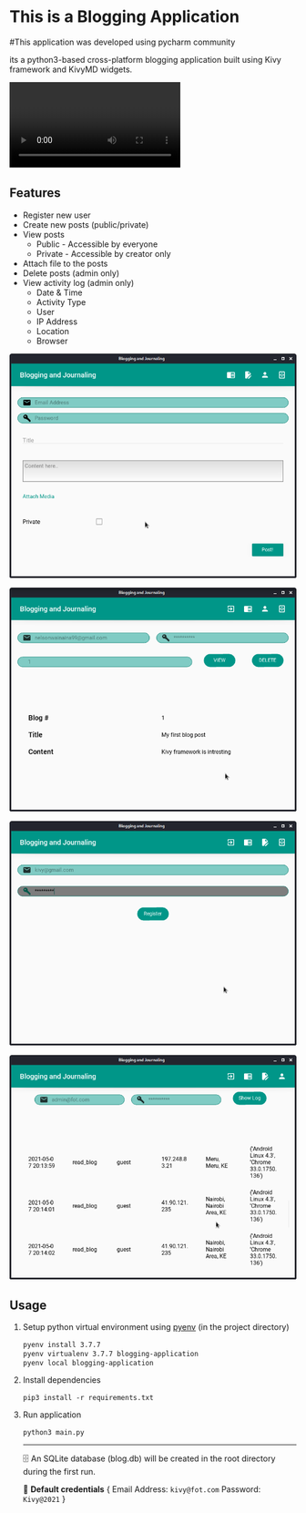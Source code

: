 # This is a Blogging Application
#This application was developed using pycharm community

its a python3-based cross-platform blogging application built using Kivy framework and KivyMD widgets.

![blogging-application-mp4](assets/blogging-application.mp4)

## Features
* Register new user
* Create new posts (public/private)
* View posts
  * Public - Accessible by everyone
  * Private - Accessible by creator only
* Attach file to the posts
* Delete posts (admin only)
* View activity log (admin only)
  * Date & Time
  * Activity Type
  * User
  * IP Address
  * Location
  * Browser

![blogging-application-1](assets/blogging-application-1.png)

![blogging-application-2](assets/blogging-application-2.png)

![blogging-application-3](assets/blogging-application-3.png)

![blogging-application-4](assets/blogging-application-4.png)

## Usage
1. Setup python virtual environment using [pyenv](https://github.com/pyenv/pyenv) (in the project directory)
   ``` 
   pyenv install 3.7.7
   pyenv virtualenv 3.7.7 blogging-application
   pyenv local blogging-application
   ```
2. Install dependencies
   ```
   pip3 install -r requirements.txt
   ```
3. Run application
   ```
   python3 main.py
   ```
   ---
   
   :file_cabinet: An SQLite database (blog.db) will be created in the root directory during the first run.

   :key: **Default credentials** { Email Address: `kivy@fot.com` Password: `Kivy@2021` }
